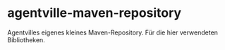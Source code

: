 agentville-maven-repository
===========================

Agentvilles eigenes kleines Maven-Repository. Für die hier verwendeten Bibliotheken.
